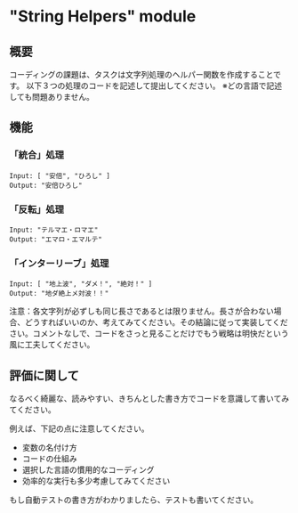 # "String Helpers" module

## 概要

コーディングの課題は、タスクは文字列処理のヘルパー関数を作成することです。
以下３つの処理のコードを記述して提出してください。
※どの言語で記述しても問題ありません。

## 機能

### 「統合」処理

```
Input: [ "安倍", "ひろし" ]
Output: "安倍ひろし"
```

### 「反転」処理

```
Input: "テルマエ・ロマエ"
Output: "エマロ・エマルテ" 
```

### 「インターリーブ」処理

```
Input: [ "地上波", "ダメ！", "絶対！" ]
Output: "地ダ絶上メ対波！！"
```

注意：各文字列が必ずしも同じ長さであるとは限りません。長さが合わない場合、どうすればいいのか、考えてみてください。その結論に従って実装してください。コメントなしで、コードをさっと見ることだけでもう戦略は明快だという風に工夫してください。

## 評価に関して

なるべく綺麗な、読みやすい、きちんとした書き方でコードを意識して書いてみてください。

例えば、下記の点に注意してください。

* 変数の名付け方
* コードの仕組み
* 選択した言語の慣用的なコーディング
* 効率的な実行も多少考慮してみてください

もし自動テストの書き方がわかりましたら、テストも書いてください。


